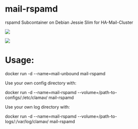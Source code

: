 # mail-rspamd
rspamd Subcontainer on Debian Jessie Slim for HA-Mail-Cluster

[![](https://images.microbadger.com/badges/image/amssn/mail-rspamd.svg)](https://microbadger.com/images/amssn/mail-rspamd "Get your own image badge on microbadger.com")

[![](https://images.microbadger.com/badges/version/amssn/mail-rspamd.svg)](https://microbadger.com/images/amssn/mail-rspamd "Get your own version badge on microbadger.com")

# Usage:

docker run -d --name=mail-unbound mail-rspamd

Use your own config directory with: 

docker run -d --name=mail-rspamd --volume=/path-to-configs/:/etc/clamav/ mail-rspamd


Use your own log directory with: 

docker run -d --name=mail-rspamd --volume=/path-to-logs/:/var/log/clamav/ mail-rspamd
